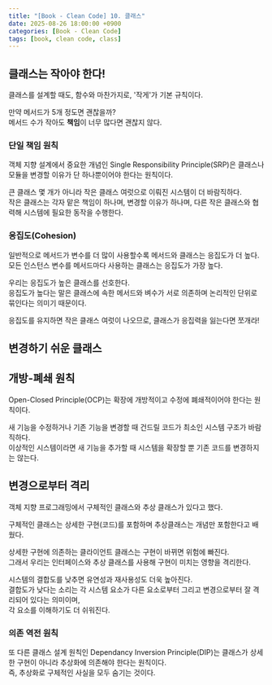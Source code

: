 ```yaml
---
title: "[Book - Clean Code] 10. 클래스"
date: 2025-08-26 18:00:00 +0900
categories: [Book - Clean Code]
tags: [book, clean code, class]
---
```


## 클래스는 작아야 한다!
클래스를 설계할 때도, 함수와 마찬가지로, '작게'가 기본 규칙이다.

만약 메서드가 5개 정도면 괜찮을까?   
메서드 수가 작아도 **책임**이 너무 많다면 괜찮지 않다.

### 단일 책임 원칙
객체 지향 설계에서 중요한 개념인 Single Responsibility Principle(SRP)은 클래스나 모듈을 변경할 이유가 단 하나뿐이어야 한다는 원칙이다.

큰 클래스 몇 개가 아니라 작은 클래스 여럿으로 이뤄진 시스템이 더 바람직하다.   
작은 클래스는 각자 맡은 책임이 하나며, 변경할 이유가 하나며, 다른 작은 클래스와 협력해 시스템에 필요한 동작을 수행한다.

### 응집도(Cohesion)
일반적으로 메서드가 변수를 더 많이 사용할수록 메서드와 클래스는 응집도가 더 높다.   
모든 인스턴스 변수를 메서드마다 사용하는 클래스는 응집도가 가장 높다.

우리는 응집도가 높은 클래스를 선호한다.   
응집도가 높다는 말은 클래스에 속한 메서드와 벼수가 서로 의존하며 논리적인 단위로 묶인다는 의미기 때문이다.

응집도를 유지하면 작은 클래스 여럿이 나오므로, 클래스가 응집력을 잃는다면 쪼개라!

## 변경하기 쉬운 클래스

## 개방-폐쇄 원칙
Open-Closed Principle(OCP)는 확장에 개방적이고 수정에 폐쇄적이어야 한다는 원칙이다.

새 기능을 수정하거나 기존 기능을 변경할 때 건드릴 코드가 최소인 시스템 구조가 바람직하다.   
이상적인 시스템이라면 새 기능을 추가할 때 시스템을 확장할 뿐 기존 코드를 변경하지는 않는다.

## 변경으로부터 격리
객체 지향 프로그래밍에서 구체적인 클래스와 추상 클래스가 있다고 했다.

구체적인 클래스는 상세한 구현(코드)를 포함하며 추상클래스는 개념만 포함한다고 배웠다.   

상세한 구현에 의존하는 클라이언트 클래스는 구현이 바뀌면 위험에 빠진다.   
그래서 우리는 인터페이스와 추상 클래스를 사용해 구현이 미치는 영향을 격리한다.

시스템의 결합도를 낮추면 유연성과 재사용성도 더욱 높아진다.   
결합도가 낮다는 소리는 각 시스템 요소가 다른 요소로부터 그리고 변경으로부터 잘 격리되어 있다는 의미이며,   
각 요소를 이해하기도 더 쉬워진다.

### 의존 역전 원칙
또 다른 클래스 설계 원칙인 Dependancy Inversion Principle(DIP)는 클래스가 상세한 구현이 아니라 추상화에 의존해야 한다는 원칙이다.   
즉, 추상화로 구체적인 사실을 모두 숨기는 것이다.

